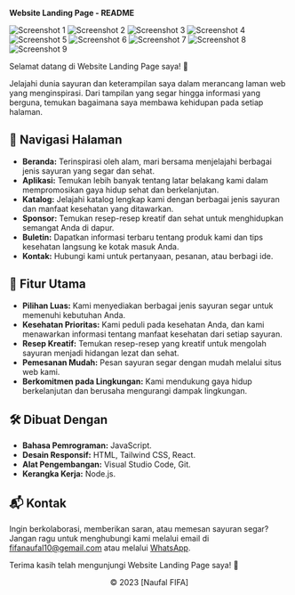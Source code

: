 **Website Landing Page - README**

![Screenshot 1](https://github.com/fifovalle/WEBSITE-LANDING-PAGE/assets/90078068/5028f086-5cdc-4264-8b67-4854fefc1bed)
![Screenshot 2](https://github.com/fifovalle/WEBSITE-LANDING-PAGE/assets/90078068/65c5506e-8bf0-406a-ae6b-f0948637cc30)
![Screenshot 3](https://github.com/fifovalle/WEBSITE-LANDING-PAGE/assets/90078068/64f21d2d-a3b1-4938-b6ea-0696500807ad)
![Screenshot 4](https://github.com/fifovalle/WEBSITE-LANDING-PAGE/assets/90078068/38f2da2d-13b0-412a-87ae-fdb27c06dfa6)
![Screenshot 5](https://github.com/fifovalle/WEBSITE-LANDING-PAGE/assets/90078068/30fb5ed8-5be8-465b-a880-40f3aca55d9d)
![Screenshot 6](https://github.com/fifovalle/WEBSITE-LANDING-PAGE/assets/90078068/084dfa2a-b7a7-4187-98ec-a54a726faf67)
![Screenshot 7](https://github.com/fifovalle/WEBSITE-LANDING-PAGE/assets/90078068/abfb63a8-8dac-40e5-8bf8-ba21d5d71739)
![Screenshot 8](https://github.com/fifovalle/WEBSITE-LANDING-PAGE/assets/90078068/7a24594b-76cb-4029-b70c-eea054fb52f6)
![Screenshot 9](https://github.com/fifovalle/WEBSITE-LANDING-PAGE/assets/90078068/6951ff72-b9d4-4a1f-895d-56ab84585137)

Selamat datang di Website Landing Page saya! 🌱

Jelajahi dunia sayuran dan keterampilan saya dalam merancang laman web yang menginspirasi. Dari tampilan yang segar hingga informasi yang berguna, temukan bagaimana saya membawa kehidupan pada setiap halaman.

## 🌿 Navigasi Halaman

- **Beranda:** Terinspirasi oleh alam, mari bersama menjelajahi berbagai jenis sayuran yang segar dan sehat.
- **Aplikasi:** Temukan lebih banyak tentang latar belakang kami dalam mempromosikan gaya hidup sehat dan berkelanjutan.
- **Katalog:** Jelajahi katalog lengkap kami dengan berbagai jenis sayuran dan manfaat kesehatan yang ditawarkan.
- **Sponsor:** Temukan resep-resep kreatif dan sehat untuk menghidupkan semangat Anda di dapur.
- **Buletin:** Dapatkan informasi terbaru tentang produk kami dan tips kesehatan langsung ke kotak masuk Anda.
- **Kontak:** Hubungi kami untuk pertanyaan, pesanan, atau berbagi ide.

## 🥦 Fitur Utama

- **Pilihan Luas:** Kami menyediakan berbagai jenis sayuran segar untuk memenuhi kebutuhan Anda.
- **Kesehatan Prioritas:** Kami peduli pada kesehatan Anda, dan kami menawarkan informasi tentang manfaat kesehatan dari setiap sayuran.
- **Resep Kreatif:** Temukan resep-resep yang kreatif untuk mengolah sayuran menjadi hidangan lezat dan sehat.
- **Pemesanan Mudah:** Pesan sayuran segar dengan mudah melalui situs web kami.
- **Berkomitmen pada Lingkungan:** Kami mendukung gaya hidup berkelanjutan dan berusaha mengurangi dampak lingkungan.

## 🛠️ Dibuat Dengan

- **Bahasa Pemrograman:** JavaScript.
- **Desain Responsif:** HTML, Tailwind CSS, React.
- **Alat Pengembangan:** Visual Studio Code, Git.
- **Kerangka Kerja:** Node.js.

## 📬 Kontak

Ingin berkolaborasi, memberikan saran, atau memesan sayuran segar? Jangan ragu untuk menghubungi kami melalui email di [fifanaufal10@gemail.com](mailto:fifanaufal10@gmail.com) atau melalui [WhatsApp](https://wa.me/+6281223652490).

Terima kasih telah mengunjungi Website Landing Page saya! 🌿

<div align="center">
  &copy; 2023 [Naufal FIFA]
</div>
